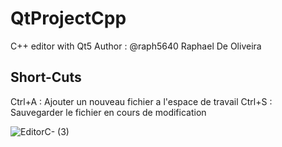 # QtProjectCpp
C++ editor with Qt5
Author : @raph5640 Raphael De Oliveira

## Short-Cuts

Ctrl+A : Ajouter un nouveau fichier a l'espace de travail
Ctrl+S : Sauvegarder le fichier en cours de modification

![EditorC- (3)](https://github.com/raph5640/QtProjectCpp/assets/140059828/a5d2c922-abc6-43cc-9d57-c8e6f8974f27)


